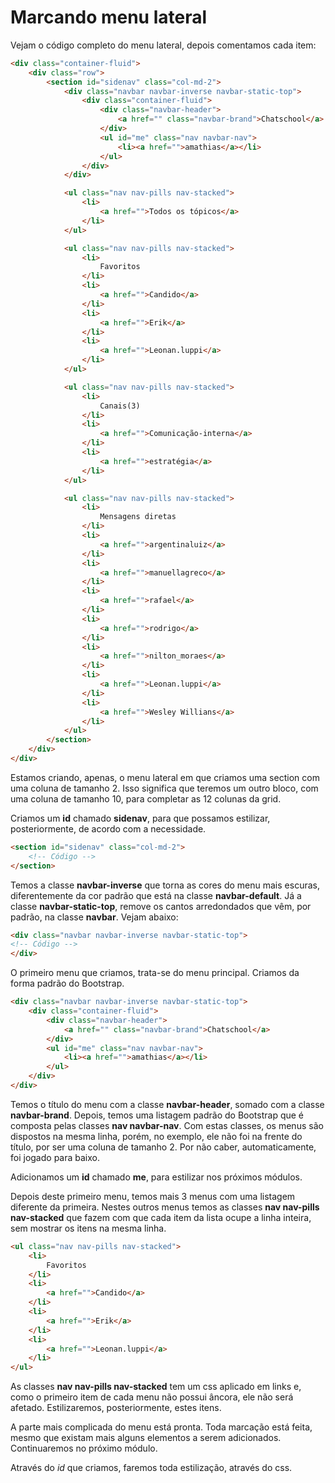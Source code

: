 # Marcando menu lateral

Vejam o código completo do menu lateral, depois comentamos cada item:

```html
<div class="container-fluid">
    <div class="row">
        <section id="sidenav" class="col-md-2">
            <div class="navbar navbar-inverse navbar-static-top">
                <div class="container-fluid">
                    <div class="navbar-header">
                        <a href="" class="navbar-brand">Chatschool</a>
                    </div>
                    <ul id="me" class="nav navbar-nav">
                        <li><a href="">amathias</a></li>
                    </ul>
                </div>
            </div>

            <ul class="nav nav-pills nav-stacked">
                <li>
                    <a href="">Todos os tópicos</a>
                </li>
            </ul>

            <ul class="nav nav-pills nav-stacked">
                <li>
                    Favoritos
                </li>
                <li>
                    <a href="">Candido</a>
                </li>
                <li>
                    <a href="">Erik</a>
                </li>
                <li>
                    <a href="">Leonan.luppi</a>
                </li>
            </ul>

            <ul class="nav nav-pills nav-stacked">
                <li>
                    Canais(3)
                </li>
                <li>
                    <a href="">Comunicação-interna</a>
                </li>
                <li>
                    <a href="">estratégia</a>
                </li>
            </ul>

            <ul class="nav nav-pills nav-stacked">
                <li>
                    Mensagens diretas
                </li>
                <li>
                    <a href="">argentinaluiz</a>
                </li>
                <li>
                    <a href="">manuellagreco</a>
                </li>
                <li>
                    <a href="">rafael</a>
                </li>
                <li>
                    <a href="">rodrigo</a>
                </li>
                <li>
                    <a href="">nilton_moraes</a>
                </li>
                <li>
                    <a href="">Leonan.luppi</a>
                </li>
                <li>
                    <a href="">Wesley Willians</a>
                </li>
            </ul>
        </section>
    </div>
</div>
```

Estamos criando, apenas, o menu lateral em que criamos uma section com uma coluna de tamanho 2. Isso significa que teremos um outro bloco, com uma coluna de tamanho 10, para completar as 12 colunas da grid.

Criamos um **id** chamado **sidenav**, para que possamos estilizar, posteriormente, de acordo com a necessidade.

```html
<section id="sidenav" class="col-md-2">
	<!-- Código -->
</section>
```

Temos a classe **navbar-inverse** que torna as cores do menu mais escuras, diferentemente da cor padrão que está na classe **navbar-default**. Já a classe **navbar-static-top**, remove os cantos arredondados que vêm, por padrão, na classe **navbar**. Vejam abaixo:

```html
<div class="navbar navbar-inverse navbar-static-top">
<!-- Código -->
</div>
```

O primeiro menu que criamos, trata-se do menu principal. Criamos da forma padrão do Bootstrap.

```html
<div class="navbar navbar-inverse navbar-static-top">
    <div class="container-fluid">
        <div class="navbar-header">
            <a href="" class="navbar-brand">Chatschool</a>
        </div>
        <ul id="me" class="nav navbar-nav">
            <li><a href="">amathias</a></li>
        </ul>
    </div>
</div>
```

Temos o título do menu com a classe **navbar-header**, somado com a classe **navbar-brand**. Depois, temos uma listagem padrão do Bootstrap que é composta pelas classes **nav navbar-nav**. Com estas classes, os menus são dispostos na mesma linha, porém, no exemplo, ele não foi na frente do título, por ser uma coluna de tamanho 2. Por não caber, automaticamente, foi jogado para baixo.

Adicionamos um **id** chamado **me**, para estilizar nos próximos módulos.

Depois deste primeiro menu, temos mais 3 menus com uma listagem diferente da primeira. Nestes outros menus temos as classes **nav nav-pills nav-stacked** que fazem com que cada item da lista ocupe a linha inteira, sem mostrar os itens na mesma linha.

```html
<ul class="nav nav-pills nav-stacked">
    <li>
        Favoritos
    </li>
    <li>
        <a href="">Candido</a>
    </li>
    <li>
        <a href="">Erik</a>
    </li>
    <li>
        <a href="">Leonan.luppi</a>
    </li>
</ul>
```

As classes **nav nav-pills nav-stacked** tem um css aplicado em links e, como o primeiro item de cada menu não possui âncora, ele não será afetado. Estilizaremos, posteriormente, estes itens.

A parte mais complicada do menu está pronta. Toda marcação está feita, mesmo que existam mais alguns elementos a serem adicionados. Continuaremos no próximo módulo.

Através do *id* que criamos, faremos toda estilização, através do css.